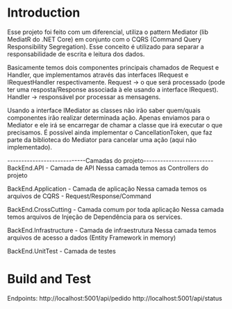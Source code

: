 # Introduction 
Esse projeto foi feito com um diferencial, utiliza o pattern Mediator (lib MediatR do .NET Core) em conjunto com o CQRS (Command Query Responsibility Segregation). Esse conceito é utilizado para separar a responsabilidade de escrita e leitura dos dados.

Basicamente temos dois componentes principais chamados de Request e Handler, que implementamos através das interfaces IRequest e IRequestHandler<TRequest> respectivamente.
Request → o que será processado (pode ter uma resposta/Response associada à ele usando a interface IRequest<TResponse>).
Handler → responsável por processar as mensagens.

Usando a interface IMediator as classes não irão saber quem/quais componentes irão realizar determinada ação. Apenas enviamos para o Mediator e ele irá se encarregar de chamar a classe que irá executar o que precisamos.
É possível ainda implementar o CancellationToken, que faz parte da biblioteca do Mediator para cancelar uma ação (aqui não implementado).

----------------------------Camadas do projeto-------------------------
BackEnd.API - Camada de API
Nessa camada temos as Controllers do projeto

BackEnd.Application - Camada de aplicação
Nessa camada temos os arquivos de CQRS - Request/Response/Command

BackEnd.CrossCutting - Camada comum por toda aplicação
Nessa camada temos arquivos de Injeção de Dependência para os services.

BackEnd.Infrastructure - Camada de infraestrutura
Nessa camada temos arquivos de acesso a dados (Entity Framework in memory)

BackEnd.UnitTest - Camada de testes


# Build and Test
Endpoints:
http://localhost:5001/api/pedido
http://localhost:5001/api/status

